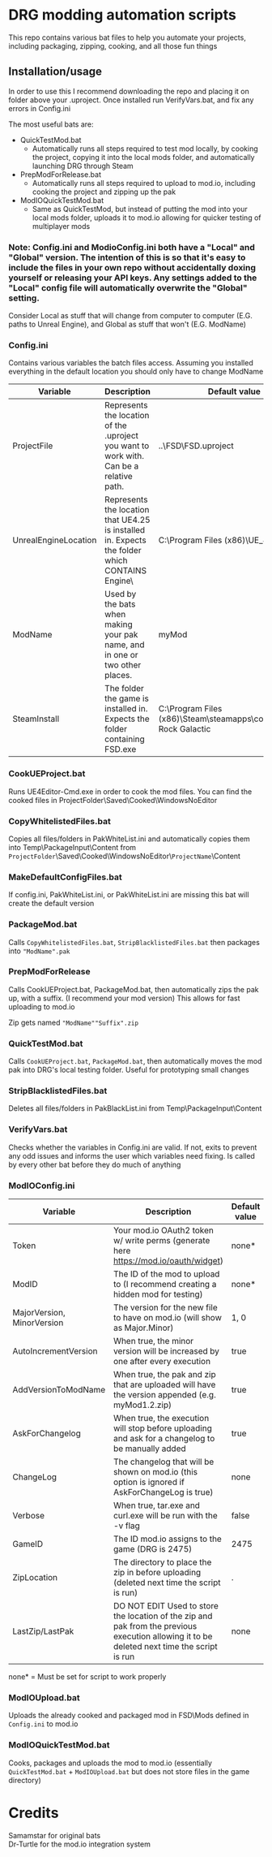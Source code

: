 # DRG modding automation scripts
This repo contains various bat files to help you automate your projects, including packaging, zipping, cooking, and all those fun things

## Installation/usage
In order to use this I recommend downloading the repo and placing it on folder above your .uproject. Once installed run VerifyVars.bat, and fix any errors in Config.ini

The most useful bats are:
- QuickTestMod.bat
  - Automatically runs all steps required to test mod locally, by cooking the project, copying it into the local mods folder, and automatically launching DRG through Steam
- PrepModForRelease.bat
  - Automatically runs all steps required to upload to mod.io, including cooking the project and zipping up the pak
- ModIOQuickTestMod.bat
  - Same as QuickTestMod, but instead of putting the mod into your local mods folder, uploads it to mod.io allowing for quicker testing of multiplayer mods

### Note: Config.ini and ModioConfig.ini both have a "Local" and "Global" version. The intention of this is so that it's easy to include the files in your own repo without accidentally doxing yourself or releasing your API keys. Any settings added to the "Local" config file will automatically overwrite the "Global" setting. 

Consider Local as stuff that will change from computer to computer (E.G. paths to Unreal Engine), and Global as stuff that won't (E.G. ModName)


### Config.ini
Contains various variables the batch files access. Assuming you installed everything in the default location you should only have to change ModName

| Variable | Description | Default value |
| --- | --- | --- |
| ProjectFile | Represents the location of the .uproject you want to work with. Can be a relative path. | ..\FSD\FSD.uproject |
| UnrealEngineLocation | Represents the location that UE4.25 is installed in. Expects the folder which CONTAINS Engine\\ | C:\Program Files (x86)\UE_4.25
| ModName | Used by the bats when making your pak name, and in one or two other places. | myMod |
| SteamInstall | The folder the game is installed in. Expects the folder containing FSD.exe | C:\Program Files (x86)\Steam\steamapps\common\Deep Rock Galactic |

### CookUEProject.bat
Runs UE4Editor-Cmd.exe in order to cook the mod files. You can find the cooked files in ProjectFolder\Saved\Cooked\WindowsNoEditor

### CopyWhitelistedFiles.bat
Copies all files/folders in PakWhiteList.ini and automatically copies them into Temp\PackageInput\Content from `ProjectFolder`\Saved\Cooked\WindowsNoEditor\\`ProjectName`\Content

### MakeDefaultConfigFiles.bat
If config.ini, PakWhiteList.ini, or PakWhiteList.ini are missing this bat will create the default version

### PackageMod.bat
Calls `CopyWhitelistedFiles.bat`, `StripBlacklistedFiles.bat` then packages into `"ModName".pak`

### PrepModForRelease
Calls CookUEProject.bat, PackageMod.bat, then automatically zips the pak up, with a suffix. (I recommend your mod version) This allows for fast uploading to mod.io

Zip gets named `"ModName""Suffix".zip`

### QuickTestMod.bat
Calls `CookUEProject.bat`, `PackageMod.bat`, then automatically moves the mod pak into DRG's local testing folder. Useful for prototyping small changes

### StripBlacklistedFiles.bat
Deletes all files/folders in PakBlackList.ini from Temp\PackageInput\Content

### VerifyVars.bat
Checks whether the variables in Config.ini are valid. If not, exits to prevent any odd issues and informs the user which variables need fixing. Is called by every other bat before they do much of anything

### ModIOConfig.ini
| Variable | Description | Default value |
| --- | --- | --- |
| Token | Your mod.io OAuth2 token w/ write perms (generate here https://mod.io/oauth/widget) | none* |
| ModID | The ID of the mod to upload to (I recommend creating a hidden mod for testing) | none* |
| MajorVersion, MinorVersion | The version for the new file to have on mod.io (will show as Major.Minor) | 1, 0 |
| AutoIncrementVersion | When true, the minor version will be increased by one after every execution | true |
| AddVersionToModName | When true, the pak and zip that are uploaded will have the version appended (e.g. myMod1.2.zip) | true |
| AskForChangelog | When true, the execution will stop before uploading and ask for a changelog to be manually added | true |
| ChangeLog | The changelog that will be shown on mod.io (this option is ignored if AskForChangeLog is true) | none |
| Verbose | When true, tar.exe and curl.exe will be run with the -v flag | false |
| GameID | The ID mod.io assigns to the game (DRG is 2475) | 2475 |
| ZipLocation | The directory to place the zip in before uploading (deleted next time the script is run) | . |
| LastZip/LastPak | DO NOT EDIT Used to store the location of the zip and pak from the previous execution allowing it to be deleted next time the script is run | none |

none* = Must be set for script to work properly


### ModIOUpload.bat
Uploads the already cooked and packaged mod in FSD\Mods defined in `Config.ini` to mod.io

### ModIOQuickTestMod.bat
Cooks, packages and uploads the mod to mod.io (essentially `QuickTestMod.bat` + `ModIOUpload.bat` but does not store files in the game directory)

# Credits
Samamstar for original bats  
Dr-Turtle for the mod.io integration system
